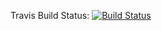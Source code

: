 Travis Build Status: [![Build Status](https://travis-ci.org/DoBi/dobicore-logger.svg?branch=master)](https://travis-ci.org/DoBi/dobicore-logger)
